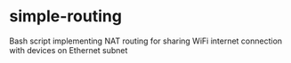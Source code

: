 # simple-routing
Bash script implementing NAT routing for sharing WiFi internet connection with devices on Ethernet subnet
